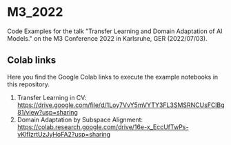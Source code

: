 # M3_2022
Code Examples for the talk "Transfer Learning and Domain Adaptation of AI Models." on the M3 Conference 2022 in Karlsruhe, GER (2022/07/03).

## Colab links
Here you find the Google Colab links to execute the example notebooks in this repository.

 1. Transfer Learning in CV: https://drive.google.com/file/d/1Loy7VvY5mVYTY3FL3SMSRNCUsFClBq81/view?usp=sharing
 2. Domain Adaptation by Subspace Alignment: https://colab.research.google.com/drive/16e-x_EccUfTwPs-vKlfIzrtUzJyHoFA2?usp=sharing
